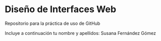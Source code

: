 # Diseño de Interfaces Web
Repositorio para la práctica de uso de GitHub

Incluye a continuación tu nombre y apellidos:
Susana Fernández Gómez

